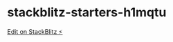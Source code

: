 # stackblitz-starters-h1mqtu

[Edit on StackBlitz ⚡️](https://stackblitz.com/edit/stackblitz-starters-h1mqtu)